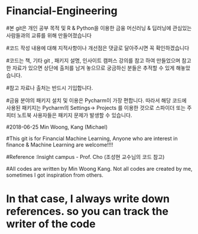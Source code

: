 # Financial-Engineering

#본 git은 개인 공부 목적 및 R & Python을 이용한 금융 머신러닝 & 딥러닝에 관심있는 사람들과의 교류를 위해 만들어졌습니다

#코드 작성 내용에 대해 지적사항이나 개선점은 댓글로 달아주시면 꼭 확인하겠습니다

#코드는 책, 기타 git , 패키지 설명, 인사이트 캠퍼스 강의를 참고 하여 만들었으며 참고한 자료가 있으면 상단에 출처를 남겨 놓으므로 궁금하신 분들은
추적할 수 있게 해놓았습니다.

#참고 자료나 출처는 반드시 기입합니다.

#금융 분야의 패키지 설치 및 이용은 Pycharm이 가장 편합니다. 따라서 해당 코드에 사용된 패키지는 Pycharm의 Settings-> Projects 를 이용한 것으로 
스파이더 또는 주피터 노트북 사용자들은 패키지 문제가 발생할 수 있습니다.

#2018-06-25  Min Woong, Kang (Michael)

#This git is for Financial Machine Learning, Anyone who are interest in finance & Machine Learning are welcome!!!!

#Reference :Insight campus - Prof. Cho  (조성현 교수님의 코드 참고) 

#All codes are written by Min Woong Kang. Not all codes are created by me, sometimes I got inspiration from others.

# In that case, I always write down references. so you can track the writer of the code
